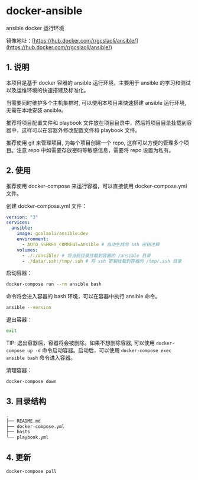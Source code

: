 # docker-ansible

ansible docker 运行环境

镜像地址：[https://hub.docker.com/r/gcslaoli/ansible/](https://hub.docker.com/r/gcslaoli/ansible/)

## 1. 说明

本项目是基于 docker 容器的 ansible 运行环境，主要用于 ansible 的学习和测试以及运维环境的快速搭建及标准化。

当需要同时维护多个主机集群时, 可以使用本项目来快速搭建 ansible 运行环境, 无需在本地安装 ansible。

推荐将项目配置文件和 playbook 文件放在项目目录中，然后将项目目录挂载到容器中，这样可以在容器外修改配置文件和 playbook 文件。

推荐使用 git 来管理项目, 为每个项目创建一个 repo, 这样可以方便的管理多个项目。注意 repo 中如需要存放密码等敏感信息，需要将 repo 设置为私有。

## 2. 使用

推荐使用 docker-compose 来运行容器，可以直接使用 docker-compose.yml 文件。

创建 docker-compose.yml 文件：

```yaml
version: "3"
services:
  ansible:
    image: gcslaoli/ansible:dev
    environment:
      - AUTO_SSHKEY_COMMENT=ansible # 自动生成的 ssh 密钥注释
    volumes:
      - ./:/ansible/ # 将当前目录挂载到容器的 /ansible 目录
      - ./data/.ssh:/tmp/.ssh # 将 ssh 密钥挂载到容器的 /tmp/.ssh 目录
```

启动容器：

```bash
docker-compose run --rm ansible bash
```

命令将会进入容器的 bash 环境，可以在容器中执行 ansible 命令。

```bash
ansible --version
```

退出容器：

```bash
exit
```

TIP: 退出容器后，容器将会被删除。如果不想删除容器, 可以使用 `docker-compose up -d` 命令启动容器。启动后，可以使用 `docker-compose exec ansible bash` 命令进入容器。

清理容器：

```bash
docker-compose down
```

## 3. 目录结构

```bash
.
├── README.md
├── docker-compose.yml
├── hosts
└── playbook.yml
```

## 4. 更新

```bash
docker-compose pull
```
